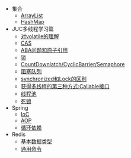 * 集合
  * [ArrayList](collection/010-ArrayList.md)
  * [HashMap](collection/020-HashMap.md)
* JUC多线程学习篇
    * [对volatile的理解](juc/010-volatile关键字.md)
    * [CAS](juc/020-CAS.md)
    * [ABA问题和原子引用](juc/030-ABA.md)
    * [锁](juc/050-Lock.md)
    * [CountDownlatch/CyclicBarrier/Semaphore](juc/060-CountDownlatch_CyclicBarrier_Semaphore.md)
    * [阻塞队列](juc/070-BlockingQueue.md)
    * [synchronized和Lock的区别](juc/080-synchronizedAndLock.md)
    * [获得多线程的第三种方式:Callable接口](juc/090-Callable.md)
    * [线程池](juc/100-ThreadPool.md)
    * [死锁](juc/110-Deadlock.md)
* Spring
  * [IoC](spring/010-IoC.md)
  * [AOP](spring/020-AOP.md)
  * [循环依赖](spring/030-CircularDependencies.md)
* Redis
  * [基本数据类型](redis/020-basicDataType.md)
  * [通用命令](redis/030-basicCmd.md)
